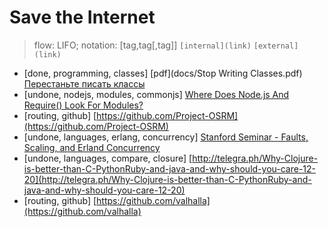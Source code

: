 # Save the Internet
> flow: LIFO; notation: [tag,tag[,tag]] `[internal](link)` `[external](link)`

- [done, programming, classes] [pdf](docs/Stop Writing Classes.pdf) [Перестаньте писать классы](https://habrahabr.ru/post/140581/)
- [undone, nodejs, modules, commonjs] [Where Does Node.js And Require() Look For Modules?](https://www.bennadel.com/blog/2169-where-does-node-js-and-require-look-for-modules.htm)
- [routing, github] [https://github.com/Project-OSRM](https://github.com/Project-OSRM)
- [undone, languages, erlang, concurrency] [Stanford Seminar - Faults, Scaling, and Erland Concurrency](https://www.youtube.com/watch?v=YaUPdgtUYko)
- [undone, languages, compare, closure] [http://telegra.ph/Why-Clojure-is-better-than-C-PythonRuby-and-java-and-why-should-you-care-12-20](http://telegra.ph/Why-Clojure-is-better-than-C-PythonRuby-and-java-and-why-should-you-care-12-20)
- [routing, github] [https://github.com/valhalla](https://github.com/valhalla)